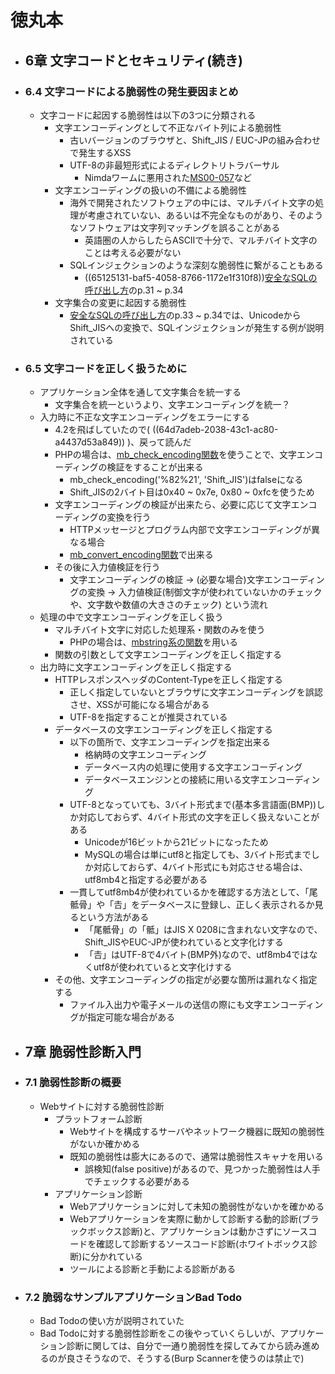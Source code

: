 # 徳丸本
- ## 6章 文字コードとセキュリティ(続き)
- ### 6.4 文字コードによる脆弱性の発生要因まとめ
	- 文字コードに起因する脆弱性は以下の3つに分類される
		- 文字エンコーディングとして不正なバイト列による脆弱性
			- 古いバージョンのブラウザと、Shift_JIS / EUC-JPの組み合わせで発生するXSS
			- UTF-8の非最短形式によるディレクトリトラバーサル
				- Nimdaワームに悪用された[MS00-057](https://xtech.nikkei.com/it/article/COLUMN/20090525/330647/)など
		- 文字エンコーディングの扱いの不備による脆弱性
			- 海外で開発されたソフトウェアの中には、マルチバイト文字の処理が考慮されていない、あるいは不完全なものがあり、そのようなソフトウェアは文字列マッチングを誤ることがある
				- 英語圏の人からしたらASCIIで十分で、マルチバイト文字のことは考える必要がない
			- SQLインジェクションのような深刻な脆弱性に繋がることもある
				- ((65125131-baf5-4058-8766-1172e1f310f8))[安全なSQLの呼び出し方](https://www.ipa.go.jp/security/vuln/websecurity/ug65p900000196e2-att/000017320.pdf)のp.31 ~ p.34
		- 文字集合の変更に起因する脆弱性
			- [安全なSQLの呼び出し方](https://www.ipa.go.jp/security/vuln/websecurity/ug65p900000196e2-att/000017320.pdf)のp.33 ~ p.34では、UnicodeからShift_JISへの変換で、SQLインジェクションが発生する例が説明されている
- ### 6.5 文字コードを正しく扱うために
	- アプリケーション全体を通して文字集合を統一する
		- 文字集合を統一というより、文字エンコーディングを統一？
	- 入力時に不正な文字エンコーディングをエラーにする
		- 4.2を飛ばしていたので( ((64d7adeb-2038-43c1-ac80-a4437d53a849)) )、戻って読んだ
		- PHPの場合は、[mb_check_encoding関数](https://www.php.net/manual/ja/function.mb-check-encoding.php)を使うことで、文字エンコーディングの検証をすることが出来る
			- mb_check_encoding('%82%21', 'Shift_JIS')はfalseになる
			- Shift_JISの2バイト目は0x40 ~ 0x7e, 0x80 ~ 0xfcを使うため
		- 文字エンコーディングの検証が出来たら、必要に応じて文字エンコーディングの変換を行う
			- HTTPメッセージとプログラム内部で文字エンコーディングが異なる場合
			- [mb_convert_encoding関数](https://www.php.net/manual/ja/function.mb-convert-encoding.php)で出来る
		- その後に入力値検証を行う
			- 文字エンコーディングの検証 → (必要な場合)文字エンコーディングの変換 → 入力値検証(制御文字が使われていないかのチェックや、文字数や数値の大きさのチェック) という流れ
	- 処理の中で文字エンコーディングを正しく扱う
		- マルチバイト文字に対応した処理系・関数のみを使う
			- PHPの場合は、[mbstring系の関数](https://www.php.net/manual/ja/book.mbstring.php)を用いる
		- 関数の引数として文字エンコーディングを正しく指定する
	- 出力時に文字エンコーディングを正しく指定する
		- HTTPレスポンスヘッダのContent-Typeを正しく指定する
			- 正しく指定していないとブラウザに文字エンコーディングを誤認させ、XSSが可能になる場合がある
			- UTF-8を指定することが推奨されている
		- データベースの文字エンコーディングを正しく指定する
			- 以下の箇所で、文字エンコーディングを指定出来る
				- 格納時の文字エンコーディング
				- データベース内の処理に使用する文字エンコーディング
				- データベースエンジンとの接続に用いる文字エンコーディング
			- UTF-8となっていても、3バイト形式まで(基本多言語面(BMP))しか対応しておらず、4バイト形式の文字を正しく扱えないことがある
				- Unicodeが16ビットから21ビットになったため
				- MySQLの場合は単にutf8と指定しても、3バイト形式までしか対応しておらず、4バイト形式にも対応させる場合は、utf8mb4と指定する必要がある
			- 一貫してutf8mb4が使われているかを確認する方法として、「尾骶骨」や「𠮷」をデータベースに登録し、正しく表示されるか見るという方法がある
				- 「尾骶骨」の「骶」はJIS X 0208に含まれない文字なので、Shift_JISやEUC-JPが使われていると文字化けする
				- 「𠮷」はUTF-8で4バイト(BMP外)なので、utf8mb4ではなくutf8が使われていると文字化けする
		- その他、文字エンコーディングの指定が必要な箇所は漏れなく指定する
			- ファイル入出力や電子メールの送信の際にも文字エンコーディングが指定可能な場合がある
- ## 7章 脆弱性診断入門
- ### 7.1 脆弱性診断の概要
	- Webサイトに対する脆弱性診断
		- プラットフォーム診断
			- Webサイトを構成するサーバやネットワーク機器に既知の脆弱性がないか確かめる
			- 既知の脆弱性は膨大にあるので、通常は脆弱性スキャナを用いる
				- 誤検知(false positive)があるので、見つかった脆弱性は人手でチェックする必要がある
		- アプリケーション診断
			- Webアプリケーションに対して未知の脆弱性がないかを確かめる
			- Webアプリケーションを実際に動かして診断する動的診断(ブラックボックス診断)と、アプリケーションは動かさずにソースコードを確認して診断するソースコード診断(ホワイトボックス診断)に分かれている
			- ツールによる診断と手動による診断がある
- ### 7.2 脆弱なサンプルアプリケーションBad Todo
	- Bad Todoの使い方が説明されていた
	- Bad Todoに対する脆弱性診断をこの後やっていくらしいが、アプリケーション診断に関しては、自分で一通り脆弱性を探してみてから読み進めるのが良さそうなので、そうする(Burp Scannerを使うのは禁止で)